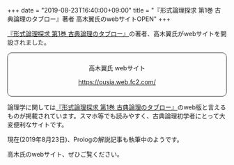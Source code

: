 +++
date = "2019-08-23T16:40:00+09:00"
title = "『形式論理探求 第1巻 古典論理のタブロー』著者 高木翼氏のwebサイトOPEN"
+++

[『形式論理探求 第1巻 古典論理のタブロー』](/tableau_contents/tableau01classical_logic/)の著者、高木翼氏がwebサイトを開設されました。


<div style="padding: 10px; margin-bottom: 10px; border: 1px solid #333333; border-radius: 10px; text-align: center;">
<p>高木翼氏 webサイト</p>
<p><a href=https://ousia.web.fc2.com/> https://ousia.web.fc2.com/ </a></p>
</div>

論理学に関しては[『形式論理探求 第1巻 古典論理のタブロー』](/tableau_contents/tableau01classical_logic/)のweb版と言えるものが掲載されています。スマホ等でも読みやすく、古典論理初学者にとって大変便利なサイトです。

現在(2019年8月23日)、Prologの解説記事も執筆中のようです。

高木氏のwebサイト、ぜひご覧ください。
